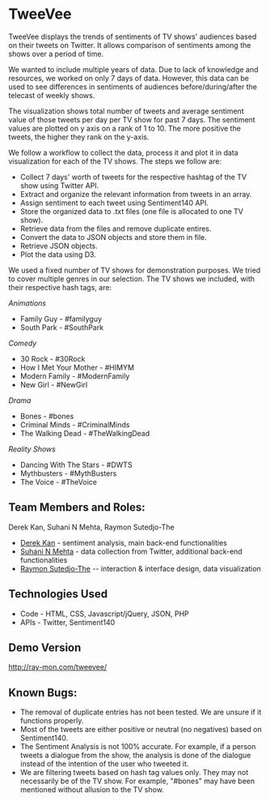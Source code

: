 TweeVee
================
TweeVee displays the trends of sentiments of TV shows' audiences based on their tweets on Twitter. It allows comparison of sentiments among the shows over a period of time.

We wanted to include multiple years of data. Due to lack of knowledge and resources, we worked on only 7 days of data. However, this data can be used to see differences in sentiments of audiences before/during/after the telecast of weekly shows. 

The visualization shows total number of tweets and average sentiment value of those tweets per day per TV show for past 7 days. The sentiment values are plotted on y axis on a rank of 1 to 10. The more positive the tweets, the higher they rank on the y-axis.

We follow a workflow to collect the data, process it and plot it in data visualization for each of the TV shows. The steps we follow are:
* Collect 7 days' worth of tweets for the respective hashtag of the TV show using Twitter API.
* Extract and organize the relevant information from tweets in an array.
* Assign sentiment to each tweet using Sentiment140 API.
* Store the organized data to .txt files (one file is allocated to one TV show).
* Retrieve data from the files and remove duplicate entires.
* Convert the data to JSON objects and store them in file.
* Retrieve JSON objects. 
* Plot the data using D3.

We used a fixed number of TV shows for demonstration purposes. We tried to cover multiple genres in our selection. The TV shows we included, with their respective hash tags, are:

*Animations*
* Family Guy - #familyguy
* South Park - #SouthPark

*Comedy*
* 30 Rock - #30Rock
* How I Met Your Mother - #HIMYM
* Modern Family - #ModernFamily
* New Girl - #NewGirl

*Drama*
* Bones - #bones
* Criminal Minds - #CriminalMinds
* The Walking Dead - #TheWalkingDead

*Reality Shows*
* Dancing With The Stars - #DWTS
* Mythbusters - #MythBusters
* The Voice - #TheVoice

## Team Members and Roles:
Derek Kan, Suhani N Mehta, Raymon Sutedjo-The
* [Derek Kan]() - sentiment analysis, main back-end functionalities
* [Suhani N Mehta]() - data collection from Twitter, additional back-end functionalities
* [Raymon Sutedjo-The](http://ray-mon.com/) -- interaction & interface design, data visualization

## Technologies Used
* Code - HTML, CSS, Javascript/jQuery, JSON, PHP
* APIs - Twitter, Sentiment140
 
## Demo Version 
http://ray-mon.com/tweevee/

## Known Bugs:
* The removal of duplicate entries has not been tested. We are unsure if it functions properly.
* Most of the tweets are either positive or neutral (no negatives) based on Sentiment140.
* The Sentiment Analysis is not 100% accurate. For example, if a person tweets a dialogue from the show, the analysis is done of the dialogue instead of the intention of the user who tweeted it.
* We are filtering tweets based on hash tag values only. They may not necessarily be of the TV show. For example, "#bones" may have been mentioned without allusion to the TV show.

